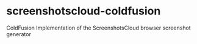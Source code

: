 # screenshotscloud-coldfusion
ColdFusion Implementation of the ScreenshotsCloud browser screenshot generator
